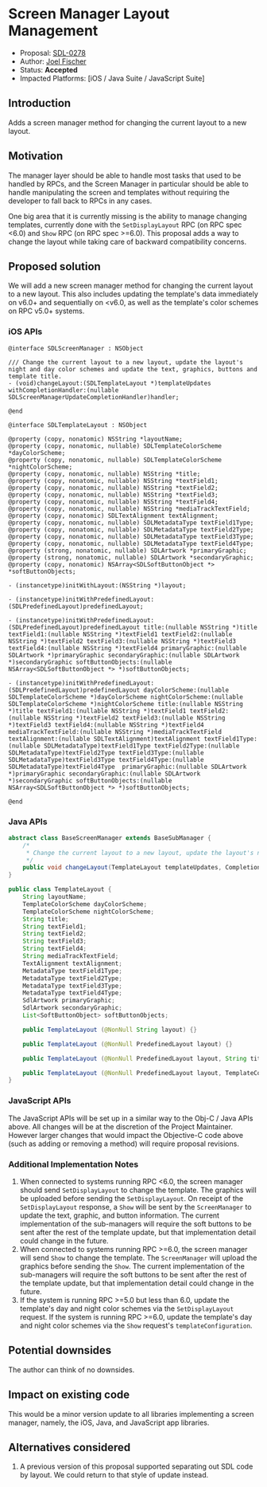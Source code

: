 # Screen Manager Layout Management

* Proposal: [SDL-0278](0278-screenmanager-layout-management.md)
* Author: [Joel Fischer](https://github.com/joeljfischer)
* Status: **Accepted**
* Impacted Platforms: [iOS / Java Suite / JavaScript Suite]

## Introduction
Adds a screen manager method for changing the current layout to a new layout.

## Motivation
The manager layer should be able to handle most tasks that used to be handled by RPCs, and the Screen Manager in particular should be able to handle manipulating the screen and templates without requiring the developer to fall back to RPCs in any cases.

One big area that it is currently missing is the ability to manage changing templates, currently done with the `SetDisplayLayout` RPC (on RPC spec <6.0) and `Show` RPC (on RPC spec >=6.0). This proposal adds a way to change the layout while taking care of backward compatibility concerns.

## Proposed solution
We will add a new screen manager method for changing the current layout to a new layout. This also includes updating the template's data immediately on v6.0+ and sequentially on <v6.0, as well as the template's color schemes on RPC v5.0+ systems.

### iOS APIs
```objc
@interface SDLScreenManager : NSObject

/// Change the current layout to a new layout, update the layout's night and day color schemes and update the text, graphics, buttons and template title.
- (void)changeLayout:(SDLTemplateLayout *)templateUpdates withCompletionHandler:(nullable SDLScreenManagerUpdateCompletionHandler)handler;

@end

@interface SDLTemplateLayout : NSObject

@property (copy, nonatomic) NSString *layoutName;
@property (copy, nonatomic, nullable) SDLTemplateColorScheme *dayColorScheme;
@property (copy, nonatomic, nullable) SDLTemplateColorScheme *nightColorScheme;
@property (copy, nonatomic, nullable) NSString *title;
@property (copy, nonatomic, nullable) NSString *textField1;
@property (copy, nonatomic, nullable) NSString *textField2;
@property (copy, nonatomic, nullable) NSString *textField3;
@property (copy, nonatomic, nullable) NSString *textField4;
@property (copy, nonatomic, nullable) NSString *mediaTrackTextField;
@property (copy, nonatomic) SDLTextAlignment textAlignment;
@property (copy, nonatomic, nullable) SDLMetadataType textField1Type;
@property (copy, nonatomic, nullable) SDLMetadataType textField2Type;
@property (copy, nonatomic, nullable) SDLMetadataType textField3Type;
@property (copy, nonatomic, nullable) SDLMetadataType textField4Type;
@property (strong, nonatomic, nullable) SDLArtwork *primaryGraphic;
@property (strong, nonatomic, nullable) SDLArtwork *secondaryGraphic;
@property (copy, nonatomic) NSArray<SDLSoftButtonObject *> *softButtonObjects;

- (instancetype)initWithLayout:(NSString *)layout;

- (instancetype)initWithPredefinedLayout:(SDLPredefinedLayout)predefinedLayout;

- (instancetype)initWithPredefinedLayout:(SDLPredefinedLayout)predefinedLayout title:(nullable NSString *)title textField1:(nullable NSString *)textField1 textField2:(nullable NSString *)textField2 textField3:(nullable NSString *)textField3 textField4:(nullable NSString *)textField4 primaryGraphic:(nullable SDLArtwork *)primaryGraphic secondaryGraphic:(nullable SDLArtwork *)secondaryGraphic softButtonObjects:(nullable NSArray<SDLSoftButtonObject *> *)softButtonObjects;

- (instancetype)initWithPredefinedLayout:(SDLPredefinedLayout)predefinedLayout dayColorScheme:(nullable SDLTemplateColorScheme *)dayColorScheme nightColorScheme:(nullable SDLTemplateColorScheme *)nightColorScheme title:(nullable NSString *)title textField1:(nullable NSString *)textField1 textField2:(nullable NSString *)textField2 textField3:(nullable NSString *)textField3 textField4:(nullable NSString *)textField4 mediaTrackTextField:(nullable NSString *)mediaTrackTextField textAlignment:(nullable SDLTextAlignment)textAlignment textField1Type:(nullable SDLMetadataType)textField1Type textField2Type:(nullable SDLMetadataType)textField2Type textField3Type:(nullable SDLMetadataType)textField3Type textField4Type:(nullable SDLMetadataType)textField4Type  primaryGraphic:(nullable SDLArtwork *)primaryGraphic secondaryGraphic:(nullable SDLArtwork *)secondaryGraphic softButtonObjects:(nullable NSArray<SDLSoftButtonObject *> *)softButtonObjects;

@end
```

### Java APIs
```java
abstract class BaseScreenManager extends BaseSubManager {
    /*
     * Change the current layout to a new layout, update the layout's night and day color schemes and update the text, graphics, buttons and template title.
     */   
    public void changeLayout(TemplateLayout templateUpdates, CompletionListener listener) {}
}

public class TemplateLayout {
    String layoutName;
    TemplateColorScheme dayColorScheme;
    TemplateColorScheme nightColorScheme;
    String title;
    String textField1;
    String textField2;
    String textField3;
    String textField4;
    String mediaTrackTextField;
    TextAlignment textAlignment;
    MetadataType textField1Type;
    MetadataType textField2Type;
    MetadataType textField3Type;
    MetadataType textField4Type;
    SdlArtwork primaryGraphic;
    SdlArtwork secondaryGraphic;
    List<SoftButtonObject> softButtonObjects;

    public TemplateLayout (@NonNull String layout) {}

    public TemplateLayout (@NonNull PredefinedLayout layout) {}

    public TemplateLayout (@NonNull PredefinedLayout layout, String title, String textField1, String textField2, String textField3, String textField4, SdlArtwork primaryGraphic, SdlArtwork secondaryGraphic, List<SoftButtonObject> softButtonObjects) {}

    public TemplateLayout (@NonNull PredefinedLayout layout, TemplateColorScheme dayColorScheme, TemplateColorScheme nightColorScheme, String title, String textField1, String textField2, String textField3, String textField4, String mediaTrackTextField, TextAlignment textAlignment, MetadataType textField1Type, MetadataType textField2Type, MetadataType textField3Type, MetadataType textField4Type, SdlArtwork primaryGraphic, SdlArtwork secondaryGraphic, List<SoftButtonObject> softButtonObjects) {}
}
```

### JavaScript APIs
The JavaScript APIs will be set up in a similar way to the Obj-C / Java APIs above. All changes will be at the discretion of the Project Maintainer. However larger changes that would impact the Objective-C code above (such as adding or removing a method) will require proposal revisions.

### Additional Implementation Notes
1. When connected to systems running RPC <6.0, the screen manager should send `SetDisplayLayout` to change the template. The graphics will be uploaded before sending the `SetDisplayLayout`. On receipt of the `SetDisplayLayout` response, a `Show` will be sent by the `ScreenManager` to update the text, graphic, and button information. The current implementation of the sub-managers will require the soft buttons to be sent after the rest of the template update, but that implementation detail could change in the future.
1. When connected to systems running RPC >=6.0, the screen manager will send `Show` to change the template. The `ScreenManager` will upload the graphics before sending the `Show`. The current implementation of the sub-managers will require the soft buttons to be sent after the rest of the template update, but that implementation detail could change in the future.
1. If the system is running RPC >=5.0 but less than 6.0, update the template's day and night color schemes via the  `SetDisplayLayout` request. If the system is running RPC >=6.0, update the template's day and night color schemes via the `Show` request's `templateConfiguration`. 

## Potential downsides
The author can think of no downsides.

## Impact on existing code
This would be a minor version update to all libraries implementing a screen manager, namely, the iOS, Java, and JavaScript app libraries.

## Alternatives considered
1. A previous version of this proposal supported separating out SDL code by layout. We could return to that style of update instead.
